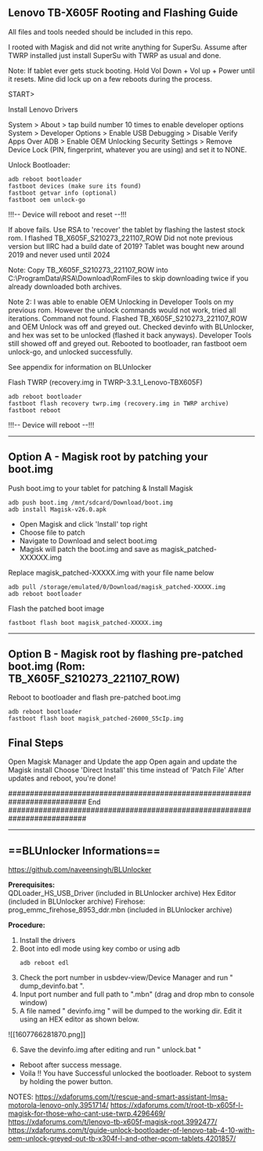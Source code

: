 
Lenovo TB-X605F Rooting and Flashing Guide
---------------------------------------------------------------------------------
All files and tools needed should be included in this repo.

I rooted with Magisk and did not write anything for SuperSu. Assume after TWRP installed just install SuperSu with TWRP as usual and done.

Note: If tablet ever gets stuck booting. Hold Vol Down + Vol up + Power until it resets. Mine did lock up on a few reboots during the process.


START>

Install Lenovo Drivers

System > About > tap build number 10 times to enable developer options
System > Developer Options > Enable USB Debugging
				> Disable Verify Apps Over ADB
				> Enable OEM Unlocking
Security Settings > Remove Device Lock (PIN, fingerprint, whatever you are using) and set it to NONE.

Unlock Bootloader:

```
adb reboot bootloader
fastboot devices (make sure its found)
fastboot getvar info (optional)
fastboot oem unlock-go
```

!!!-- Device will reboot and reset --!!!

If above fails. Use RSA to 'recover' the tablet by flashing the lastest stock rom. I flashed TB_X605F_S210273_221107_ROW Did not note previous version but IIRC had a build date of 2019? Tablet was bought new around 2019 and never used until 2024

Note: Copy TB_X605F_S210273_221107_ROW into C:\ProgramData\RSA\Download\RomFiles to skip downloading twice if you already downloaded both archives.

Note 2: I was able to enable OEM Unlocking in Developer Tools on my previous rom. However the unlock commands would not work, tried all iterations. Command not found. Flashed TB_X605F_S210273_221107_ROW and OEM Unlock was off and greyed out. Checked devinfo with BLUnlocker, and hex was set to be unlocked (flashed it back anyways). Developer Tools still showed off and greyed out. Rebooted to bootloader, ran fastboot oem unlock-go, and unlocked successfully. 

See appendix for information on BLUnlocker

Flash TWRP (recovery.img in TWRP-3.3.1_Lenovo-TBX605F)

```
adb reboot bootloader
fastboot flash recovery twrp.img (recovery.img in TWRP archive)
fastboot reboot
```

!!!-- Device will reboot --!!!

--------------------------------------------------------------------------
Option A - Magisk root by patching your boot.img
--------------------------------------------------------------------------
Push boot.img to your tablet for patching & Install Magisk

```
adb push boot.img /mnt/sdcard/Download/boot.img
adb install Magisk-v26.0.apk
```

- Open Magisk and click 'Install' top right
- Choose file to patch
- Navigate to Download and select boot.img
- Magisk will patch the boot.img and save as magisk_patched-XXXXXX.img
  
Replace magisk_patched-XXXXX.img with your file name below

```
adb pull /storage/emulated/0/Download/magisk_patched-XXXXX.img
adb reboot bootloader
```

Flash the patched boot image

```
fastboot flash boot magisk_patched-XXXXX.img
```



-------------------------------------------------------------------------------------------
Option B - Magisk root by flashing pre-patched boot.img (Rom: TB_X605F_S210273_221107_ROW)
-------------------------------------------------------------------------------------------
Reboot to bootloader and flash pre-patched boot.img

```
adb reboot bootloader
fastboot flash boot magisk_patched-26000_S5cIp.img
```


Final Steps
--------------------
Open Magisk Manager and Update the app
Open again and update the Magisk install
Choose 'Direct Install' this time instead of 'Patch File'
After updates and reboot, you're done!




##########################################################################
End
##########################################################################


--------------------------------------------------------------------------
==**BLUnlocker Informations**==
--------------------------------------------------------------------------
https://github.com/naveensingh/BLUnlocker

**Prerequisites:**  
QDLoader_HS_USB_Driver (included in BLUnlocker archive)
Hex Editor (included in BLUnlocker archive)
Firehose: prog_emmc_firehose_8953_ddr.mbn (included in BLUnlocker archive)
  
**Procedure:**  

1. Install the drivers
2. Boot into edl mode using key combo or using adb
    ```
    adb reboot edl
    ```
3. Check the port number in usbdev-view/Device Manager and run " dump_devinfo.bat ".
4. Input port number and full path to ".mbn" (drag and drop mbn to console window)
5. A file named " devinfo.img " will be dumped to the working dir. Edit it using an HEX editor as shown below.

![[1607766281870.png]]

6. Save the devinfo.img after editing and run " unlock.bat "
- Reboot after success message.
- Voila !! You have Successful unlocked the bootloader. Reboot to system by holding the power button.




NOTES:
https://xdaforums.com/t/rescue-and-smart-assistant-lmsa-motorola-lenovo-only.3951714/
https://xdaforums.com/t/root-tb-x605f-l-magisk-for-those-who-cant-use-twrp.4296469/
https://xdaforums.com/t/lenovo-tb-x605f-magisk-root.3992477/
https://xdaforums.com/t/guide-unlock-bootloader-of-lenovo-tab-4-10-with-oem-unlock-greyed-out-tb-x304f-l-and-other-qcom-tablets.4201857/

